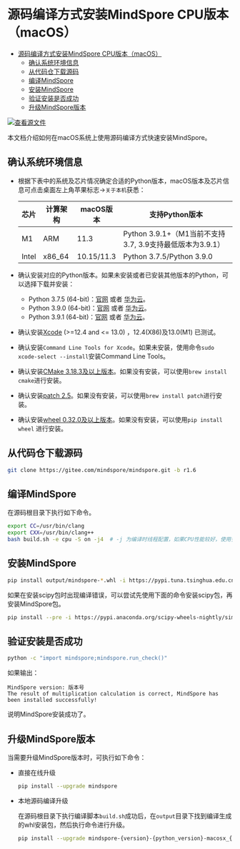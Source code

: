 # 源码编译方式安装MindSpore CPU版本（macOS）

<!-- TOC -->

- [源码编译方式安装MindSpore CPU版本（macOS）](#源码编译方式安装mindspore-cpu版本macos)
    - [确认系统环境信息](#确认系统环境信息)
    - [从代码仓下载源码](#从代码仓下载源码)
    - [编译MindSpore](#编译mindspore)
    - [安装MindSpore](#安装mindspore)
    - [验证安装是否成功](#验证安装是否成功)
    - [升级MindSpore版本](#升级mindspore版本)

<!-- /TOC -->

[![查看源文件](https://gitee.com/mindspore/docs/raw/r1.6/resource/_static/logo_source.png)](https://gitee.com/mindspore/docs/blob/r1.6/install/mindspore_cpu_mac_install_source.md)

本文档介绍如何在macOS系统上使用源码编译方式快速安装MindSpore。

## 确认系统环境信息

- 根据下表中的系统及芯片情况确定合适的Python版本，macOS版本及芯片信息可点击桌面左上角苹果标志->`关于本机`获悉：

    |芯片|计算架构|macOS版本|支持Python版本|
    |-|-|-|-|
    |M1|ARM|11.3|Python 3.9.1+（M1当前不支持3.7, 3.9支持最低版本为3.9.1）|
    |Intel|x86_64|10.15/11.3|Python 3.7.5/Python 3.9.0|

- 确认安装对应的Python版本。如果未安装或者已安装其他版本的Python，可以选择下载并安装：

    - Python 3.7.5 (64-bit)：[官网](https://www.python.org/ftp/python/3.7.5/python-3.7.5-macosx10.9.pkg) 或者 [华为云](https://repo.huaweicloud.com/python/3.7.5/python-3.7.5-macosx10.9.pkg)。
    - Python 3.9.0 (64-bit)：[官网](https://www.python.org/ftp/python/3.9.0/python-3.9.0-macosx10.9.pkg) 或者 [华为云](https://repo.huaweicloud.com/python/3.9.0/python-3.9.0-macosx10.9.pkg)。
    - Python 3.9.1 (64-bit)：[官网](https://www.python.org/ftp/python/3.9.1/python-3.9.1-macos11.0.pkg) 或者 [华为云](https://www.python.org/ftp/python/3.9.1/python-3.9.1-macos11.0.pkg)。

- 确认安装[Xcode](https://xcodereleases.com/) (>=12.4 and <= 13.0) ，12.4(X86)及13.0(M1) 已测试。

- 确认安装`Command Line Tools for Xcode`。如果未安装，使用命令`sudo xcode-select --install`安装Command Line Tools。

- 确认安装[CMake 3.18.3及以上版本](https://cmake.org/download/)。如果没有安装，可以使用`brew install cmake`进行安装。

- 确认安装[patch 2.5](https://ftp.gnu.org/gnu/patch/)。如果没有安装，可以使用`brew install patch`进行安装。

- 确认安装[wheel 0.32.0及以上版本](https://pypi.org/project/wheel/)。如果没有安装，可以使用`pip install wheel` 进行安装。

## 从代码仓下载源码

```bash
git clone https://gitee.com/mindspore/mindspore.git -b r1.6
```

## 编译MindSpore

在源码根目录下执行如下命令。

```bash
export CC=/usr/bin/clang
export CXX=/usr/bin/clang++
bash build.sh -e cpu -S on -j4  # -j 为编译时线程配置，如果CPU性能较好，使用多线程方式编译，参数通常为CPU核数的两倍
```

## 安装MindSpore

```bash
pip install output/mindspore-*.whl -i https://pypi.tuna.tsinghua.edu.cn/simple
```

如果在安装scipy包时出现编译错误，可以尝试先使用下面的命令安装scipy包，再安装MindSpore包。

```bash
pip install --pre -i https://pypi.anaconda.org/scipy-wheels-nightly/simple scipy
```

## 验证安装是否成功

```bash
python -c "import mindspore;mindspore.run_check()"
```

如果输出：

```text
MindSpore version: 版本号
The result of multiplication calculation is correct, MindSpore has been installed successfully!
```

说明MindSpore安装成功了。

## 升级MindSpore版本

当需要升级MindSpore版本时，可执行如下命令：

- 直接在线升级

    ```bash
    pip install --upgrade mindspore
    ```

- 本地源码编译升级

    在源码根目录下执行编译脚本`build.sh`成功后，在`output`目录下找到编译生成的whl安装包，然后执行命令进行升级。

    ```bash
    pip install --upgrade mindspore-{version}-{python_version}-macosx_{platform_version}_{arch}.whl
    ```